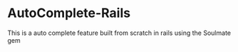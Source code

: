 # AutoComplete-Rails
This is a auto complete feature built from scratch in rails using the Soulmate gem
